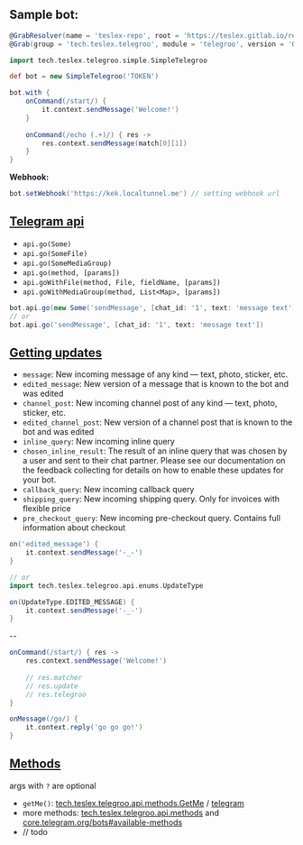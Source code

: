 ## Sample bot:

```groovy
@GrabResolver(name = 'teslex-repo', root = 'https://teslex.gitlab.io/repo/snapshot')
@Grab(group = 'tech.teslex.telegroo', module = 'telegroo', version = '0.4.0-SNAPSHOT')

import tech.teslex.telegroo.simple.SimpleTelegroo

def bot = new SimpleTelegroo('TOKEN')

bot.with {
	onCommand(/start/) {
		it.context.sendMessage('Welcome!')
	}
	
	onCommand(/echo (.+)/) { res ->
		res.context.sendMessage(match[0][1])
	}
}

```

**Webhook:**
```groovy
bot.setWebhook('https://kek.localtunnel.me') // setting webhook url
```

## [Telegram api](https://core.telegram.org/bots/api)
- `api.go(Some)`
- `api.go(SomeFile)`
- `api.go(SomeMediaGroup)`
- `api.go(method, [params])`
- `api.goWithFile(method, File, fieldName, [params])`
- `api.goWithMediaGroup(method, List<Map>, [params])`

```groovy
bot.api.go(new Some('sendMessage', [chat_id: '1', text: 'message text']))
// or
bot.api.go('sendMessage', [chat_id: '1', text: 'message text'])
```


## [Getting updates](https://core.telegram.org/bots/api#getting-updates)

- `message`: New incoming message of any kind — text, photo, sticker, etc. 
- `edited_message`:  New version of a message that is known to the bot and was edited
- `channel_post`: New incoming channel post of any kind — text, photo, sticker, etc.
- `edited_channel_post`: New version of a channel post that is known to the bot and was edited
- `inline_query`: New incoming inline query
- `chosen_inline_result`: The result of an inline query that was chosen by a user and sent to their chat partner. Please see our documentation on the feedback collecting for details on how to enable these updates for your bot.
- `callback_query`: New incoming callback query
- `shipping_query`: New incoming shipping query. Only for invoices with flexible price
- `pre_checkout_query`: New incoming pre-checkout query. Contains full information about checkout


```groovy
on('edited_message') {
	it.context.sendMessage('-_-')
}

// or
import tech.teslex.telegroo.api.enums.UpdateType

on(UpdateType.EDITED_MESSAGE) {
	it.context.sendMessage('-_-')
}
```

--

```groovy
onCommand(/start/) { res ->
	res.context.sendMessage('Welcome!')
	
	// res.matcher
	// res.update
	// res.telegroo
}
```

```groovy
onMessage(/go/) {
	it.context.reply('go go go!')
} 
```

## [Methods](https://core.telegram.org/bots/api#available-methods)
args with `?` are optional

- `getMe()`: [tech.teslex.telegroo.api.methods.GetMe](/api/src/main/groovy/tech/teslex/telegroo/api/methods/GetMe.groovy) / [telegram](https://core.telegram.org/bots/api#getme)
- more methods: [tech.teslex.telegroo.api.methods](/api/src/main/groovy/tech/teslex/telegroo/api/methods/) and [core.telegram.org/bots#available-methods](https://core.telegram.org/bots/api#available-methods)
- // todo